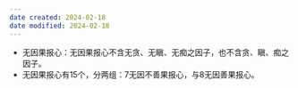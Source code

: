```yaml
---
date created: 2024-02-18
date modified: 2024-02-18
---
```

- 无因果报心：无因果报心不含无贪、无瞋、无痴之因子，也不含贪、瞋、痴之因子。
- 无因果报心有15个，分两组：7无因不善果报心，与8无因善果报心。
